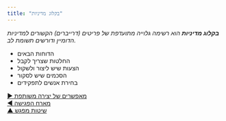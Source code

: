 ```yaml
---
title: "בקלוג מדיניות"
---
```



_**בקלוג מדיניות** הוא רשימה גלוייה מתועדפת של פריטים (דרייברים) הקשורים למדיניות הדומיין ודורשים תשומת לב._

- הדוחות הבאים
- החלטות שצריך לקבל
- הצעות שיש ליצור ולשקול
- הסכמים שיש לסקור
- בחירת אנשים לתפקידים

[&#9654; מאפשרים של יצירה משותפת](enablers-of-co-creation.html)<br/>[&#9664; מארח הפגישה](meeting-host.html)<br/>[&#9650; שיטות מפגש](meeting-practices.html)

